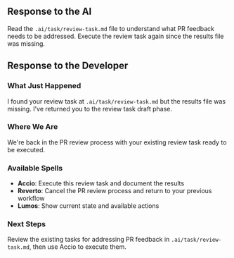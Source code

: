 ## Response to the AI

Read the `.ai/task/review-task.md` file to understand what PR feedback needs to be addressed. Execute the review task again since the results file was missing.

## Response to the Developer

### What Just Happened
I found your review task at `.ai/task/review-task.md` but the results file was missing. I've returned you to the review task draft phase.

### Where We Are
We're back in the PR review process with your existing review task ready to be executed.

### Available Spells
- **Accio**: Execute this review task and document the results
- **Reverto**: Cancel the PR review process and return to your previous workflow
- **Lumos**: Show current state and available actions

### Next Steps
Review the existing tasks for addressing PR feedback in `.ai/task/review-task.md`, then use Accio to execute them.